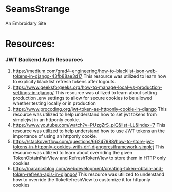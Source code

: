 # SeamsStrange
 An Embroidary Site

 # Resources:
### JWT Backend Auth Resources
 1. https://medium.com/grad4-engineering/how-to-blacklist-json-web-tokens-in-django-43fb88ae3d17
    This resource was utilized to learn how to explicity blacklist refresh tokens after logouts.
2. https://www.geeksforgeeks.org/how-to-manage-local-vs-production-settings-in-django/ This resource was utilized to learn about setting production .env settings to allow for secure cookies to be allowed whether testing locally or in production
3. https://www.procoding.org/jwt-token-as-httponly-cookie-in-django This resource was utilized to help understand how to set jwt tokens from simplejwt in an httponly cookie.
4. https://www.youtube.com/watch?v=PUzgZrS_piQ&list=LL&index=7 This resource was utilized to help understand how to use JWT tokens an the importance of using an httponly cookie.
5. https://stackoverflow.com/questions/66247988/how-to-store-jwt-tokens-in-httponly-cookies-with-drf-djangorestframework-simplej This resource was utilized to learn about overriding the given TokenObtainPairView and RefreshTokenView to store them in HTTP only cookies
6. https://narancsblog.com/webdevelopment/creating-token-obtain-and-token-refresh-apis-in-django/ This resource was utilized to understand how to override the TokeRefreshView to customize it for httponly cookies

